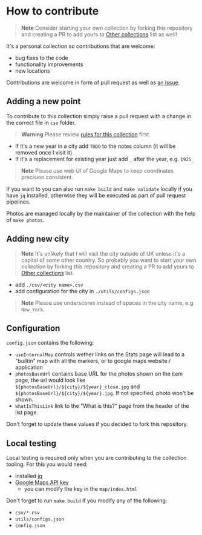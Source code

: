 # How to contribute

> **Note**
> Consider starting your own collection by forking this repository and creating a PR to add yours to [Other collections](https://github.com/aelmekeev/year-on-facade#other-collections) list as well!

It's a personal collection so contributions that are welcome:

* bug fixes to the code
* functionality improvements
* new locations

Contributions are welcome in form of pull request as well as [an issue](https://github.com/aelmekeev/year-on-facade/issues/new).

## Adding a new point

To contribute to this collection simply raise a pull request with a change in the correct file in `csv` folder.

> **Warning**
> Please review [rules for this collection](https://github.com/aelmekeev/year-on-facade#rules) first.

* If it's a new year in a city add `TODO` to the notes column (it will be removed once I visit it)
* If it's a replacement for existing year just add `_` after the year, e.g. `1925_`

> **Note**
> Please use web UI of Google Maps to keep coordinates precision consistent.

If you want to you can also run `make build` and `make validate` locally if you have `jq` installed, otherwise they will be executed as part of pull request pipelines.

Photos are managed locally by the maintainer of the collection with the help of `make photos`.

## Adding new city

> **Note**
> It's unlikely that I will visit the city outside of UK unless it's a capital of some other country. So probably you want to start your own collection by forking this repository and creating a PR to add yours to [Other collections](https://github.com/aelmekeev/year-on-facade#other-collections) list.

* add `./csv/<city name>.csv`
* add configuration for the city in `./utils/configs.json`

> **Note**
> Please use underscores instead of spaces in the city name, e.g. `New_York`.

## Configuration

`config.json` contains the following:

* `useInternalMap` controls wether links on the Stats page will lead to a "builtin" map with all the markers, or to google maps website / application
* `photosBaseUrl` contains base URL for the photos shown on the item page, the url would look like `${photosBaseUrl}/${city}/${year}_close.jpg` and  `${photosBaseUrl}/${city}/${year}.jpg`. If not specified, photo won't be shown.
* `whatIsThisLink` link to the "What is this?" page from the header of the list page.

Don't forget to update these values if you decided to fork this repository.

## Local testing

Local testing is required only when you are contributing to the collection tooling. For this you would need:

* installed [jq](https://stedolan.github.io/jq/)
* [Google Maps API key](https://developers.google.com/maps/documentation/javascript/get-api-key#creating-api-keys)
  * you can modify the key in the `map/index.html`

Don't forget to run `make build` if you modify any of the following:
* `csv/*.csv`
* `utils/configs.json`
* `config.json`

